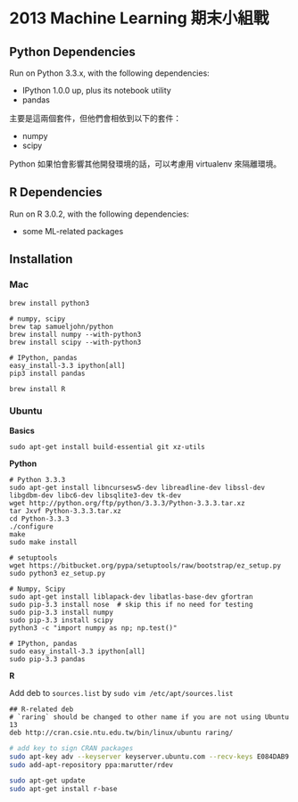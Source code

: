 # 2013 Machine Learning 期末小組戰

## Python Dependencies

Run on Python 3.3.x, with the following dependencies:

- IPython 1.0.0 up, plus its notebook utility
- pandas

主要是這兩個套件，但他們會相依到以下的套件：

- numpy
- scipy

Python 如果怕會影響其他開發環境的話，可以考慮用 virtualenv 來隔離環境。


## R Dependencies

Run on R 3.0.2, with the following dependencies:

- some ML-related packages



## Installation

### Mac

```
brew install python3

# numpy, scipy
brew tap samueljohn/python
brew install numpy --with-python3
brew install scipy --with-python3

# IPython, pandas
easy_install-3.3 ipython[all]
pip3 install pandas
```

```
brew install R
```

### Ubuntu

**Basics**

```
sudo apt-get install build-essential git xz-utils
```

**Python**

```
# Python 3.3.3
sudo apt-get install libncursesw5-dev libreadline-dev libssl-dev libgdbm-dev libc6-dev libsqlite3-dev tk-dev
wget http://python.org/ftp/python/3.3.3/Python-3.3.3.tar.xz
tar Jxvf Python-3.3.3.tar.xz
cd Python-3.3.3
./configure
make
sudo make install

# setuptools
wget https://bitbucket.org/pypa/setuptools/raw/bootstrap/ez_setup.py
sudo python3 ez_setup.py

# Numpy, Scipy
sudo apt-get install liblapack-dev libatlas-base-dev gfortran
sudo pip-3.3 install nose  # skip this if no need for testing
sudo pip-3.3 install numpy
sudo pip-3.3 install scipy
python3 -c "import numpy as np; np.test()"

# IPython, pandas
sudo easy_install-3.3 ipython[all]
sudo pip-3.3 pandas
```


**R**

Add deb to `sources.list` by `sudo vim /etc/apt/sources.list`

```
## R-related deb
# `raring` should be changed to other name if you are not using Ubuntu 13
deb http://cran.csie.ntu.edu.tw/bin/linux/ubuntu raring/
```

```bash
# add key to sign CRAN packages
sudo apt-key adv --keyserver keyserver.ubuntu.com --recv-keys E084DAB9
sudo add-apt-repository ppa:marutter/rdev

sudo apt-get update
sudo apt-get install r-base
```


